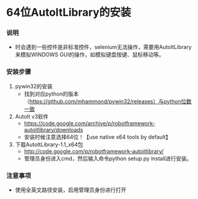# 64位AutoItLibrary的安装
### 说明
* 时会遇到一些控件是非标准控件，selenium无法操作，需要用AutoItLibrary来模拟WINDOWS GUI的操作，如模拟键盘按键、鼠标移动等。
### 安装步骤
1. pywin32的安装
   * 找到对应python的版本（https://github.com/mhammond/pywin32/releases）与python位数一致
2. AutoIt v3软件
   * https://code.google.com/archive/p/robotframework-autoitlibrary/downloads
   * 安装时候注意选择64位！【use native x64 tools by default】  
3. 下载AutoItLibrary-1.1_x64包
   * http://code.google.com/p/robotframework-autoitlibrary/   
   * 管理员身份进入cmd，然后输入命令python setup.py install进行安装。
 
### 注意事项
* 使用全英文路径安装，启用管理员身份进行打开   
   